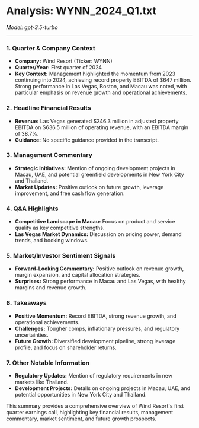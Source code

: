 # Analysis: WYNN_2024_Q1.txt

*Model: gpt-3.5-turbo*

---

### 1. Quarter & Company Context
- **Company:** Wind Resort (Ticker: WYNN)
- **Quarter/Year:** First quarter of 2024
- **Key Context:** Management highlighted the momentum from 2023 continuing into 2024, achieving record property EBITDA of $647 million. Strong performance in Las Vegas, Boston, and Macau was noted, with particular emphasis on revenue growth and operational achievements.

### 2. Headline Financial Results
- **Revenue:** Las Vegas generated $246.3 million in adjusted property EBITDA on $636.5 million of operating revenue, with an EBITDA margin of 38.7%.
- **Guidance:** No specific guidance provided in the transcript.

### 3. Management Commentary
- **Strategic Initiatives:** Mention of ongoing development projects in Macau, UAE, and potential greenfield developments in New York City and Thailand.
- **Market Updates:** Positive outlook on future growth, leverage improvement, and free cash flow generation.

### 4. Q&A Highlights
- **Competitive Landscape in Macau:** Focus on product and service quality as key competitive strengths.
- **Las Vegas Market Dynamics:** Discussion on pricing power, demand trends, and booking windows.

### 5. Market/Investor Sentiment Signals
- **Forward-Looking Commentary:** Positive outlook on revenue growth, margin expansion, and capital allocation strategies.
- **Surprises:** Strong performance in Macau and Las Vegas, with healthy margins and revenue growth.

### 6. Takeaways
- **Positive Momentum:** Record EBITDA, strong revenue growth, and operational achievements.
- **Challenges:** Tougher comps, inflationary pressures, and regulatory uncertainties.
- **Future Growth:** Diversified development pipeline, strong leverage profile, and focus on shareholder returns.

### 7. Other Notable Information
- **Regulatory Updates:** Mention of regulatory requirements in new markets like Thailand.
- **Development Projects:** Details on ongoing projects in Macau, UAE, and potential opportunities in New York City and Thailand.

This summary provides a comprehensive overview of Wind Resort's first quarter earnings call, highlighting key financial results, management commentary, market sentiment, and future growth prospects.